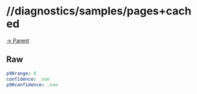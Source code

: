 
# //diagnostics/samples/pages+cached

[→ Parent](../..)


## Raw


```yaml
p90range: 0
confidence: .nan
p90confidence: .nan

```

